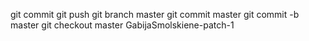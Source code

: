 git commit
git push
git branch master
git commit master
git commit -b master
git checkout master
GabijaSmolskiene-patch-1

